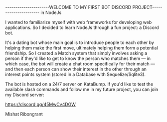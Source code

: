 ----------------------WELCOME TO MY FIRST BOT DISCORD PROJECT----------------------
                                     in NodeJs                                     
                                      
I wanted to familiarize myself with web frameworks for developing web applications. So I decided to learn NodeJs through a fun project: a Discord bot.

It's a dating bot whose main goal is to introduce people to each other by helping them make the first move, ultimately helping them form a potential friendship.
So I created a Match system that simply involves asking a person if they'd like to get to know the person who matches them — in which case, the bot will create a chat
room specifically for their match — and then each person can show their interest in the other through an interest points system (stored in a Database with Sequelize/Sqlite3).

The bot is hosted on a 24/7 server on KataBump. If you'd like to test the available slash commands and follow me in my future project, you can join my Discord server:

https://discord.gg/45MwCv4DGW

Mishat Ribongrant
